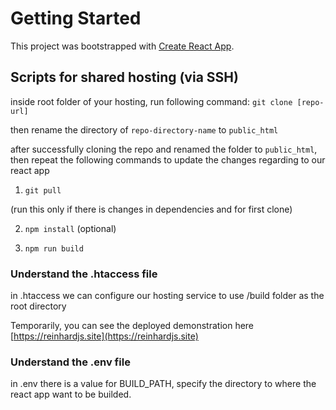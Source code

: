 # Getting Started

This project was bootstrapped with [Create React App](https://github.com/facebook/create-react-app).

## Scripts for shared hosting (via SSH)

inside root folder of your hosting, run following command:
`git clone [repo-url]`

then rename the directory of `repo-directory-name` to `public_html`

after successfully cloning the repo and renamed the folder to `public_html`, then repeat the following commands to update the changes regarding to our react app

1. `git pull`

(run this only if there is changes in dependencies and for first clone)

2. `npm install` (optional)

3. `npm run build`

### Understand the .htaccess file
in .htaccess we can configure our hosting service to use /build folder as the root directory

Temporarily, you can see the deployed demonstration here [https://reinhardjs.site](https://reinhardjs.site)

### Understand the .env file
in .env there is a value for BUILD_PATH, specify the directory to where the react app want to be builded.

